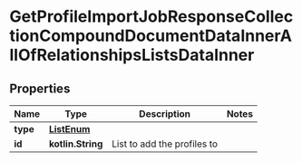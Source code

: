 
# GetProfileImportJobResponseCollectionCompoundDocumentDataInnerAllOfRelationshipsListsDataInner

## Properties
| Name | Type | Description | Notes |
| ------------ | ------------- | ------------- | ------------- |
| **type** | [**ListEnum**](ListEnum.md) |  |  |
| **id** | **kotlin.String** | List to add the profiles to |  |



